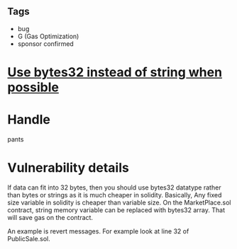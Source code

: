 ## Tags

- bug
- G (Gas Optimization)
- sponsor confirmed

# [Use bytes32 instead of string when possible](https://github.com/code-423n4/2021-11-bootfinance-findings/issues/176) 

# Handle

pants


# Vulnerability details

If data can fit into 32 bytes, then you should use bytes32 datatype rather than bytes or strings as it is much cheaper in solidity. Basically, Any fixed size variable in solidity is cheaper than variable size. On the MarketPlace.sol contract, string memory variable can be replaced with bytes32 array. That will save gas on the contract.

An example is revert messages. For example look at line 32 of PublicSale.sol.

